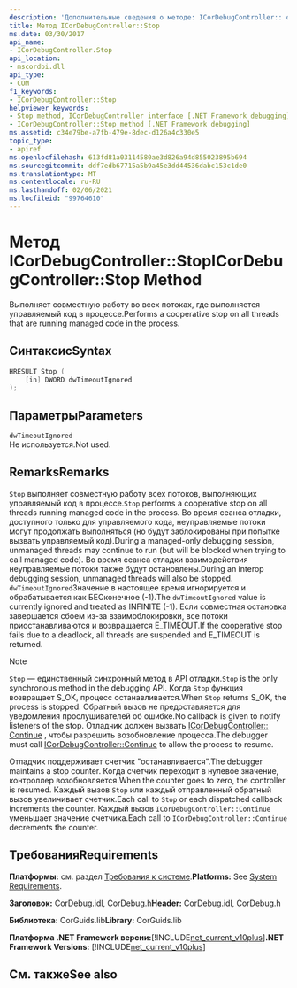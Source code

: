 ```yaml
---
description: 'Дополнительные сведения о методе: ICorDebugController:: останавливаться'
title: Метод ICorDebugController::Stop
ms.date: 03/30/2017
api_name:
- ICorDebugController.Stop
api_location:
- mscordbi.dll
api_type:
- COM
f1_keywords:
- ICorDebugController::Stop
helpviewer_keywords:
- Stop method, ICorDebugController interface [.NET Framework debugging]
- ICorDebugController::Stop method [.NET Framework debugging]
ms.assetid: c34e79be-a7fb-479e-8dec-d126a4c330e5
topic_type:
- apiref
ms.openlocfilehash: 613fd81a03114580ae3d826a94d855023895b694
ms.sourcegitcommit: ddf7edb67715a5b9a45e3dd44536dabc153c1de0
ms.translationtype: MT
ms.contentlocale: ru-RU
ms.lasthandoff: 02/06/2021
ms.locfileid: "99764610"
---
```

# <a name="icordebugcontrollerstop-method"></a><span data-ttu-id="438f2-103">Метод ICorDebugController::Stop</span><span class="sxs-lookup"><span data-stu-id="438f2-103">ICorDebugController::Stop Method</span></span>

<span data-ttu-id="438f2-104">Выполняет совместную работу во всех потоках, где выполняется управляемый код в процессе.</span><span class="sxs-lookup"><span data-stu-id="438f2-104">Performs a cooperative stop on all threads that are running managed code in the process.</span></span>  
  
## <a name="syntax"></a><span data-ttu-id="438f2-105">Синтаксис</span><span class="sxs-lookup"><span data-stu-id="438f2-105">Syntax</span></span>  
  
```cpp  
HRESULT Stop (  
    [in] DWORD dwTimeoutIgnored  
);  
```  
  
## <a name="parameters"></a><span data-ttu-id="438f2-106">Параметры</span><span class="sxs-lookup"><span data-stu-id="438f2-106">Parameters</span></span>  

 `dwTimeoutIgnored`  
 <span data-ttu-id="438f2-107">Не используется.</span><span class="sxs-lookup"><span data-stu-id="438f2-107">Not used.</span></span>  
  
## <a name="remarks"></a><span data-ttu-id="438f2-108">Remarks</span><span class="sxs-lookup"><span data-stu-id="438f2-108">Remarks</span></span>  

 <span data-ttu-id="438f2-109">`Stop` выполняет совместную работу всех потоков, выполняющих управляемый код в процессе.</span><span class="sxs-lookup"><span data-stu-id="438f2-109">`Stop` performs a cooperative stop on all threads running managed code in the process.</span></span> <span data-ttu-id="438f2-110">Во время сеанса отладки, доступного только для управляемого кода, неуправляемые потоки могут продолжать выполняться (но будут заблокированы при попытке вызвать управляемый код).</span><span class="sxs-lookup"><span data-stu-id="438f2-110">During a managed-only debugging session, unmanaged threads may continue to run (but will be blocked when trying to call managed code).</span></span> <span data-ttu-id="438f2-111">Во время сеанса отладки взаимодействия неуправляемые потоки также будут остановлены.</span><span class="sxs-lookup"><span data-stu-id="438f2-111">During an interop debugging session, unmanaged threads will also be stopped.</span></span> <span data-ttu-id="438f2-112">`dwTimeoutIgnored`Значение в настоящее время игнорируется и обрабатывается как БЕСконечное (-1).</span><span class="sxs-lookup"><span data-stu-id="438f2-112">The `dwTimeoutIgnored` value is currently ignored and treated as INFINITE (-1).</span></span> <span data-ttu-id="438f2-113">Если совместная остановка завершается сбоем из-за взаимоблокировки, все потоки приостанавливаются и возвращается E_TIMEOUT.</span><span class="sxs-lookup"><span data-stu-id="438f2-113">If the cooperative stop fails due to a deadlock, all threads are suspended and E_TIMEOUT is returned.</span></span>  
  
> [!NOTE]
> <span data-ttu-id="438f2-114">`Stop` — единственный синхронный метод в API отладки.</span><span class="sxs-lookup"><span data-stu-id="438f2-114">`Stop` is the only synchronous method in the debugging API.</span></span> <span data-ttu-id="438f2-115">Когда `Stop` функция возвращает S_OK, процесс останавливается.</span><span class="sxs-lookup"><span data-stu-id="438f2-115">When `Stop` returns S_OK, the process is stopped.</span></span> <span data-ttu-id="438f2-116">Обратный вызов не предоставляется для уведомления прослушивателей об ошибке.</span><span class="sxs-lookup"><span data-stu-id="438f2-116">No callback is given to notify listeners of the stop.</span></span> <span data-ttu-id="438f2-117">Отладчик должен вызвать [ICorDebugController:: Continue](icordebugcontroller-continue-method.md) , чтобы разрешить возобновление процесса.</span><span class="sxs-lookup"><span data-stu-id="438f2-117">The debugger must call [ICorDebugController::Continue](icordebugcontroller-continue-method.md) to allow the process to resume.</span></span>  
  
 <span data-ttu-id="438f2-118">Отладчик поддерживает счетчик "останавливается".</span><span class="sxs-lookup"><span data-stu-id="438f2-118">The debugger maintains a stop counter.</span></span> <span data-ttu-id="438f2-119">Когда счетчик переходит в нулевое значение, контроллер возобновляется.</span><span class="sxs-lookup"><span data-stu-id="438f2-119">When the counter goes to zero, the controller is resumed.</span></span> <span data-ttu-id="438f2-120">Каждый вызов `Stop` или каждый отправленный обратный вызов увеличивает счетчик.</span><span class="sxs-lookup"><span data-stu-id="438f2-120">Each call to `Stop` or each dispatched callback increments the counter.</span></span> <span data-ttu-id="438f2-121">Каждый вызов `ICorDebugController::Continue` уменьшает значение счетчика.</span><span class="sxs-lookup"><span data-stu-id="438f2-121">Each call to `ICorDebugController::Continue` decrements the counter.</span></span>  
  
## <a name="requirements"></a><span data-ttu-id="438f2-122">Требования</span><span class="sxs-lookup"><span data-stu-id="438f2-122">Requirements</span></span>  

 <span data-ttu-id="438f2-123">**Платформы:** см. раздел [Требования к системе](../../get-started/system-requirements.md).</span><span class="sxs-lookup"><span data-stu-id="438f2-123">**Platforms:** See [System Requirements](../../get-started/system-requirements.md).</span></span>  
  
 <span data-ttu-id="438f2-124">**Заголовок:** CorDebug.idl, CorDebug.h</span><span class="sxs-lookup"><span data-stu-id="438f2-124">**Header:** CorDebug.idl, CorDebug.h</span></span>  
  
 <span data-ttu-id="438f2-125">**Библиотека:** CorGuids.lib</span><span class="sxs-lookup"><span data-stu-id="438f2-125">**Library:** CorGuids.lib</span></span>  
  
 <span data-ttu-id="438f2-126">**Платформа .NET Framework версии:**[!INCLUDE[net_current_v10plus](../../../../includes/net-current-v10plus-md.md)]</span><span class="sxs-lookup"><span data-stu-id="438f2-126">**.NET Framework Versions:** [!INCLUDE[net_current_v10plus](../../../../includes/net-current-v10plus-md.md)]</span></span>  
  
## <a name="see-also"></a><span data-ttu-id="438f2-127">См. также</span><span class="sxs-lookup"><span data-stu-id="438f2-127">See also</span></span>
